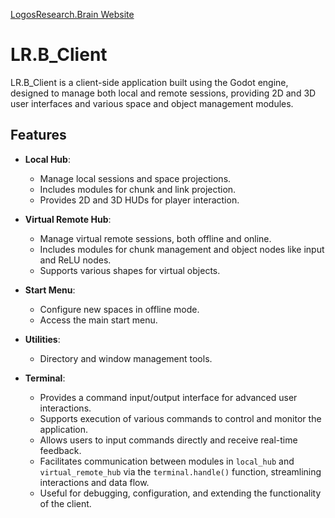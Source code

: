 [LogosResearch.Brain Website](https://lrb272.notion.site/LogosResearch-Brain-bf0af2842f824b5f85754ac93ecc50fb)

# LR.B_Client

LR.B_Client is a client-side application built using the Godot engine, designed to manage both local and remote sessions, providing 2D and 3D user interfaces and various space and object management modules.

## Features

- **Local Hub**:
  - Manage local sessions and space projections.
  - Includes modules for chunk and link projection.
  - Provides 2D and 3D HUDs for player interaction.

- **Virtual Remote Hub**:
  - Manage virtual remote sessions, both offline and online.
  - Includes modules for chunk management and object nodes like input and ReLU nodes.
  - Supports various shapes for virtual objects.

- **Start Menu**:
  - Configure new spaces in offline mode.
  - Access the main start menu.

- **Utilities**:
  - Directory and window management tools.

- **Terminal**:
  - Provides a command input/output interface for advanced user interactions.
  - Supports execution of various commands to control and monitor the application.
  - Allows users to input commands directly and receive real-time feedback.
  - Facilitates communication between modules in `local_hub` and `virtual_remote_hub` via the `terminal.handle()` function, streamlining interactions and data flow.
  - Useful for debugging, configuration, and extending the functionality of the client.
